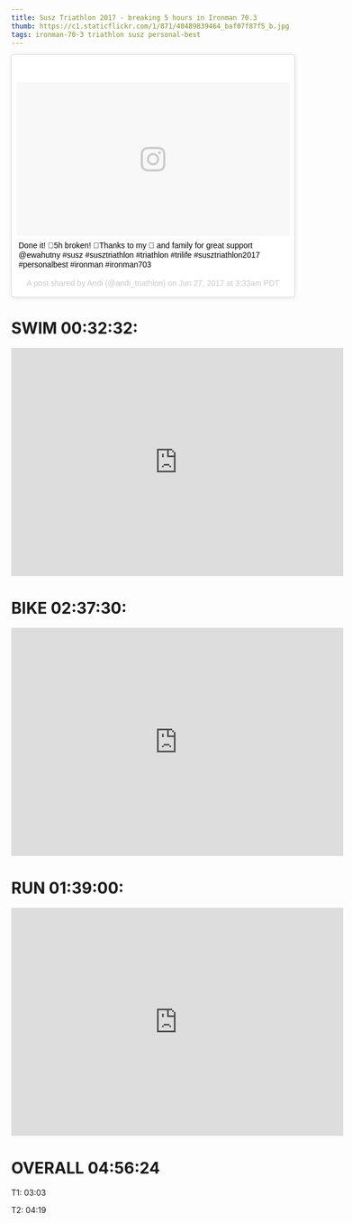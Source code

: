 ```yaml
---
title: Susz Triathlon 2017 - breaking 5 hours in Ironman 70.3
thumb: https://c1.staticflickr.com/1/871/40489839464_baf07f87f5_b.jpg
tags: ironman-70-3 triathlon susz personal-best
---
```


<blockquote class="instagram-media" data-instgrm-captioned data-instgrm-version="7" style=" background:#FFF; border:0; border-radius:3px; box-shadow:0 0 1px 0 rgba(0,0,0,0.5),0 1px 10px 0 rgba(0,0,0,0.15); margin: 1px; max-width:658px; padding:0; width:99.375%; width:-webkit-calc(100% - 2px); width:calc(100% - 2px);"><div style="padding:8px;"> <div style=" background:#F8F8F8; line-height:0; margin-top:40px; padding:28.10185185185185% 0; text-align:center; width:100%;"> <div style=" background:url(data:image/png;base64,iVBORw0KGgoAAAANSUhEUgAAACwAAAAsCAMAAAApWqozAAAABGdBTUEAALGPC/xhBQAAAAFzUkdCAK7OHOkAAAAMUExURczMzPf399fX1+bm5mzY9AMAAADiSURBVDjLvZXbEsMgCES5/P8/t9FuRVCRmU73JWlzosgSIIZURCjo/ad+EQJJB4Hv8BFt+IDpQoCx1wjOSBFhh2XssxEIYn3ulI/6MNReE07UIWJEv8UEOWDS88LY97kqyTliJKKtuYBbruAyVh5wOHiXmpi5we58Ek028czwyuQdLKPG1Bkb4NnM+VeAnfHqn1k4+GPT6uGQcvu2h2OVuIf/gWUFyy8OWEpdyZSa3aVCqpVoVvzZZ2VTnn2wU8qzVjDDetO90GSy9mVLqtgYSy231MxrY6I2gGqjrTY0L8fxCxfCBbhWrsYYAAAAAElFTkSuQmCC); display:block; height:44px; margin:0 auto -44px; position:relative; top:-22px; width:44px;"></div></div> <p style=" margin:8px 0 0 0; padding:0 4px;"> <a href="https://www.instagram.com/p/BV1v2UbF0HZ/" style=" color:#000; font-family:Arial,sans-serif; font-size:14px; font-style:normal; font-weight:normal; line-height:17px; text-decoration:none; word-wrap:break-word;" target="_blank">Done it! 💪5h broken! 🙏Thanks to my 💑 and family for great support @ewahutny #susz #susztriathlon #triathlon #trilife #susztriathlon2017 #personalbest #ironman #ironman703</a></p> <p style=" color:#c9c8cd; font-family:Arial,sans-serif; font-size:14px; line-height:17px; margin-bottom:0; margin-top:8px; overflow:hidden; padding:8px 0 7px; text-align:center; text-overflow:ellipsis; white-space:nowrap;">A post shared by Andi (@andi_triathlon) on <time style=" font-family:Arial,sans-serif; font-size:14px; line-height:17px;" datetime="2017-06-27T10:33:23+00:00">Jun 27, 2017 at 3:33am PDT</time></p></div></blockquote> <script async defer src="//platform.instagram.com/en_US/embeds.js"></script>

SWIM 00:32:32:
===========

<iframe height='405' width='590' frameborder='0' allowtransparency='true' scrolling='no' src='https://www.strava.com/activities/1053292941/embed/629b3be18899ea09c92a1b762595f65e39be78ac'></iframe>


BIKE 02:37:30:
==============

<iframe height='405' width='590' frameborder='0' allowtransparency='true' scrolling='no' src='https://www.strava.com/activities/1053293002/embed/4bd18e936271feaa32aa19853ca5c3a89e03d294'></iframe>


RUN 01:39:00:
=============

<iframe height='405' width='590' frameborder='0' allowtransparency='true' scrolling='no' src='https://www.strava.com/activities/1053293003/embed/285a04c16a887d39bc2220239e338decbbb675ad'></iframe>


OVERALL 04:56:24
================

T1: 03:03

T2: 04:19
